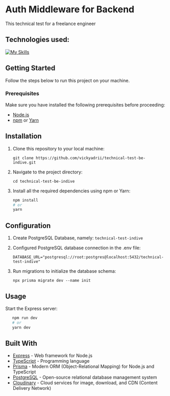 # Auth Middleware for Backend

This technical test for a freelance engineer

## Technologies used:
[![My Skills](https://skillicons.dev/icons?i=express,ts,prisma,postgres)](https://skillicons.dev)

## Getting Started

Follow the steps below to run this project on your machine.

### Prerequisites

Make sure you have installed the following prerequisites before proceeding:

- [Node.js](https://nodejs.org/)
- [npm](https://www.npmjs.com/) or [Yarn](https://yarnpkg.com/)

## Installation

1. Clone this repository to your local machine:

   ```git clone https://github.com/vickyadrii/technical-test-be-indive.git```

2. Navigate to the project directory:

   ```cd technical-test-be-indive```
3. Install all the required dependencies using npm or Yarn:
   ````bash
   npm install
   # or
   yarn
   ````

## Configuration

1. Create PostgreSQL Database, namely: ```technical-test-indive```
2. Configured PostgreSQL database connection in the .env file:

   ```DATABASE_URL="postgresql://root:postgres@localhost:5432/technical-test-indive"```

3. Run migrations to initialize the database schema:

   ```npx prisma migrate dev --name init```

## Usage

Start the Express server:

````bash
   npm run dev
   # or
   yarn dev
   ````

## Built With
- [Express](https://expressjs.com/) - Web framework for Node.js
- [TypeScript](https://www.typescriptlang.org/) - Programming language
- [Prisma](https://www.prisma.io/) - Modern ORM (Object-Relational Mapping) for Node.js and TypeScript
- [PostgreSQL](https://www.postgresql.org/) - Open-source relational database management system
- [Cloudinary](https://cloudinary.com/) - Cloud services for image, download, and CDN (Content Delivery Network)
